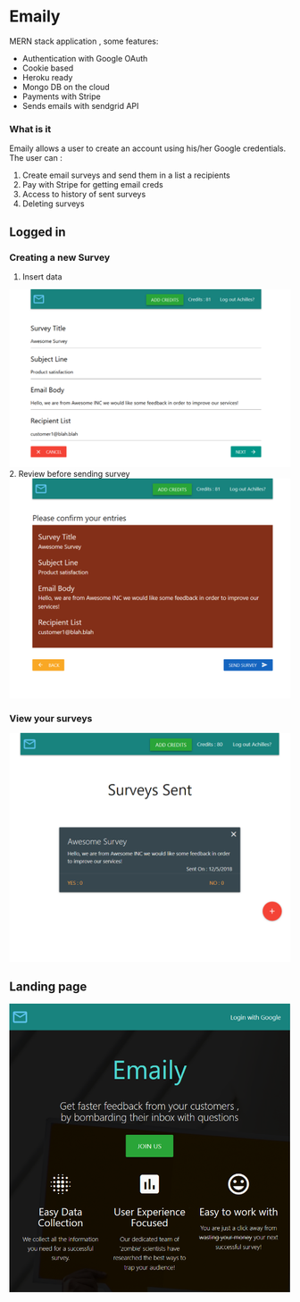 # Emaily
MERN stack application , some features:

- Authentication with Google OAuth
- Cookie based
- Heroku ready
- Mongo DB on the cloud
- Payments with Stripe
- Sends emails with sendgrid API

### What is it
Emaily allows a user to create an account using his/her Google credentials. The user can :
1. Create email surveys and send them in a list a recipients
2. Pay with Stripe for getting email creds
3. Access to history of sent surveys
4. Deleting surveys

## Logged in
### Creating a new Survey
1. Insert data

<img src='newSurvey1.png' alt='survey 1' />
2. Review before sending survey

<img src='newSurvey2.png' alt='emaily logged in' />

### View your surveys
<img src='loggedIn.png' alt='emaily logged in' />


## Landing page
<img src='preview.png' alt='emaily screenshot' />
